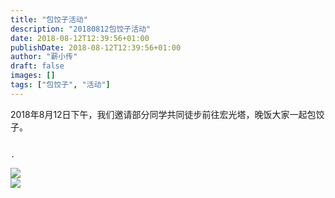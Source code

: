 ```yaml
---
title: "包饺子活动"
description: "20180812包饺子活动"
date: 2018-08-12T12:39:56+01:00
publishDate: 2018-08-12T12:39:56+01:00
author: "薪小传"
draft: false
images: []
tags: ["包饺子", "活动"]
---
```


2018年8月12日下午，我们邀请部分同学共同徒步前往宏光塔，晚饭大家一起包饺子。

                                                                                                         .
![](../img_7191.jpg)<br/>
![](../img_7216.jpg)<br/>

